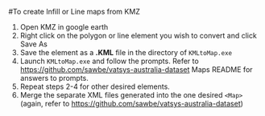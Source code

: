 #To create Infill or Line maps from KMZ

1. Open KMZ in google earth
2. Right click on the polygon or line element you wish to convert and click Save As
3. Save the element as a **.KML** file in the directory of `KMLtoMap.exe`
4. Launch `KMLtoMap.exe` and follow the prompts. Refer to https://github.com/sawbe/vatsys-australia-dataset Maps README for answers to prompts.
5. Repeat steps 2-4 for other desired elements.
5. Merge the separate XML files generated into the one desired `<Map>` (again, refer to https://github.com/sawbe/vatsys-australia-dataset)
